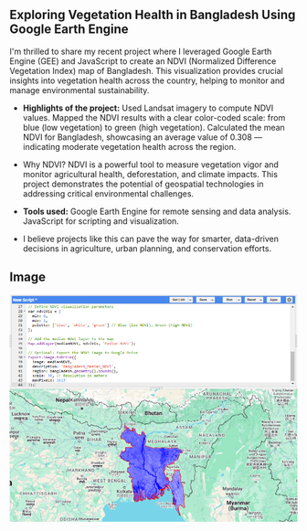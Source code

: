 ## Exploring Vegetation Health in Bangladesh Using Google Earth Engine

I'm thrilled to share my recent project where I leveraged Google Earth Engine (GEE) and JavaScript to create an NDVI (Normalized Difference Vegetation Index) map of Bangladesh. This visualization provides crucial insights into vegetation health across the country, helping to monitor and manage environmental sustainability.

- **Highlights of the project:** Used Landsat imagery to compute NDVI values.
Mapped the NDVI results with a clear color-coded scale: from blue (low vegetation) to green (high vegetation).
Calculated the mean NDVI for Bangladesh, showcasing an average value of 0.308 — indicating moderate vegetation health across the region.

- Why NDVI? NDVI is a powerful tool to measure vegetation vigor and monitor agricultural health, deforestation, and climate impacts. This project demonstrates the potential of geospatial technologies in addressing critical environmental challenges.

- **Tools used:**
Google Earth Engine for remote sensing and data analysis.
JavaScript for scripting and visualization.

- I believe projects like this can pave the way for smarter, data-driven decisions in agriculture, urban planning, and conservation efforts.

## Image
![NDVI Image](bangladesh-ndvi.png)
